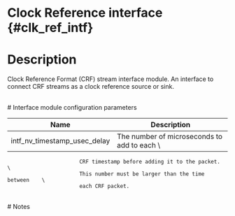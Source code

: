 Clock Reference interface {#clk_ref_intf}
==============

# Description

Clock Reference Format (CRF) stream interface module.
An interface to connect CRF streams as a clock reference source or sink.

<br>
# Interface module configuration parameters

Name                      | Description
--------------------------|---------------------------
intf_nv_timestamp_usec_delay |The number of microseconds to add to each        \
                           CRF timestamp before adding it to the packet.       \
                           This number must be larger than the time between    \
                           each CRF packet.
<br>
# Notes

